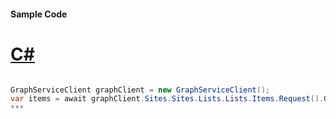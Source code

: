 #### Sample Code
# [C#](#tab/c-sharp)

```C#

GraphServiceClient graphClient = new GraphServiceClient();
var items = await graphClient.Sites.Sites.Lists.Lists.Items.Request().GetAsync();
*** 

```